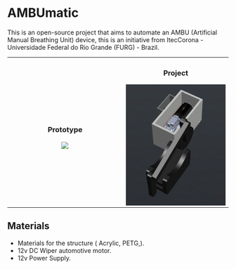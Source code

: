 # AMBUmatic

This is an open-source project that aims to automate an AMBU (Artificial Manual Breathing Unit) device, this is an initiative from ItecCorona - Universidade Federal do Rio Grande (FURG) - Brazil.

<table align="center"><tr>
 <td align="center" width="9999">
    
  ### Prototype
   <img src="/img/working.gif" width="300" align="center" >

   </td>
   <td align="center" width="9999">
 
  ### Project
  
   <img src="/img/project.jpg" width="300" align="center" >
   
  </td>
 </tr>
</table>


## Materials

 * Materials for the structure ( Acrylic, PETG,).
 * 12v DC Wiper automotive motor.
 * 12v Power Supply.


